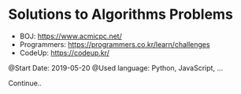 # Solutions to Algorithms Problems

- BOJ: https://www.acmicpc.net/
- Programmers: https://programmers.co.kr/learn/challenges
- CodeUp: https://codeup.kr/

@Start Date: 2019-05-20
@Used language: Python, JavaScript, ...

Continue..
